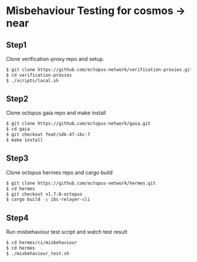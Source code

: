 # Misbehaviour Testing for cosmos -> near


## Step1

Clone verification-proxy repo and setup.

```bash
$ git clone https://github.com/octopus-network/verification-proxies.git
$ cd verification-proxies
$ ./scripts/local.sh
```

## Step2

Clone octopus gaia repo and make install

```bash
$ git clone https://github.com/octopus-network/gaia.git
$ cd gaia
$ git checkout feat/sdk-47-ibc-7
$ make install
```

## Step3

Clone octopus hermes repo and cargo build

```bash
$ git clone https://github.com/octopus-network/hermes.git
$ cd hermes
$ git checkout v1.7.0-octopus
$ cargo build -p ibc-relayer-cli
```

## Step4

Run misbehaviour test script and watch test result

```bash
$ cd hermes/ci/misbehaviour
$ cd hermes
$ ./misbehaviour_test.sh
```